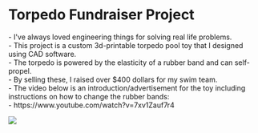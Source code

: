 <!DOCTYPE html>
<html>
  <head>
    <h1>Torpedo Fundraiser Project</h1>
  </head>
  <body>
    <p>
      - I've always loved engineering things for solving real life problems.<br> 
      - This project is a custom 3d-printable torpedo pool toy that I designed using CAD software. <br>
      - The torpedo is powered by the elasticity of a rubber band and can self-propel. <br>
      - By selling these, I raised over $400 dollars for my swim team.<br>
      - The video below is an introduction/advertisement for the toy including instructions on how to change the rubber bands:<br>
          - <a>  https://www.youtube.com/watch?v=7xv1Zauf7r4</a> 
    </p>
    <img src =![IMG_1273](https://github.com/user-attachments/assets/5821bab5-9a5e-4ce5-be78-d89d90ebd5d3)>
  </body>
</html>

